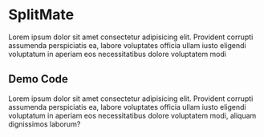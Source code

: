 # SplitMate

Lorem ipsum dolor sit amet consectetur adipisicing elit. Provident
corrupti assumenda perspiciatis ea, labore voluptates officia ullam iusto
eligendi voluptatum in aperiam eos necessitatibus dolore voluptatem modi

## Demo Code

Lorem ipsum dolor sit amet consectetur adipisicing elit. Provident
corrupti assumenda perspiciatis ea, labore voluptates officia ullam iusto
eligendi voluptatum in aperiam eos necessitatibus dolore voluptatem modi,
aliquam dignissimos laborum?
